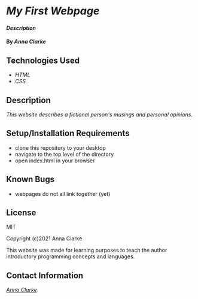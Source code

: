 # _My First Webpage_

#### _Description_

#### By _**Anna Clarke**_

## Technologies Used

* _HTML_
* _CSS_

## Description

_This website describes a fictional person's musings and personal opinions._

## Setup/Installation Requirements

* clone this repository to your desktop
* navigate to the top level of the directory
* open index.html in your browser



## Known Bugs

* webpages do not all link together (yet)

## License

MIT

Copyright (c)2021 Anna Clarke

This website was made for learning purposes to teach the author introductory programming concepts and languages.

## Contact Information

_[Anna Clarke](annac.klingberg@gmail.com)_
